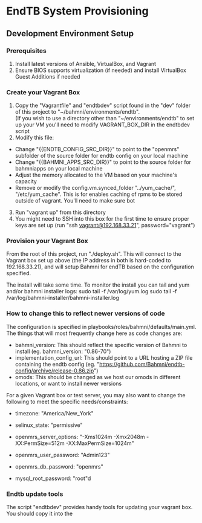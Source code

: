 # EndTB System Provisioning

## Development Environment Setup

### Prerequisites
1. Install latest versions of Ansible, VirtualBox, and Vagrant
2. Ensure BIOS supports virtualization (if needed) and install VirtualBox Guest Additions if needed

### Create your Vagrant Box
1. Copy the "Vagrantfile" and "endtbdev" script found in the "dev" folder of this project to "~/bahmni/environments/endtb".  
(If you wish to use a directory other than "~/environments/endtb" to set up your VM you'll need to modify VAGRANT_BOX_DIR in the endtbdev script
2. Modify this file:
- Change "{{ENDTB_CONFIG_SRC_DIR}}" to point to the "openmrs" subfolder of the source folder for endtb config on your local machine
- Change "{{BAHMNI_APPS_SRC_DIR}}" to point to the source folder for bahmniapps on your local machine
- Adjust the memory allocated to the VM based on your machine's capacity
- Remove or modify the config.vm.synced_folder "../yum_cache/", "/etc/yum_cache".  This is for enables caching of rpms to be stored outside of vagrant. You'll need to make sure bot
3. Run "vagrant up" from this directory
4. You might need to SSH into this box for the first time to ensure proper keys are set up (run "ssh vagrant@192.168.33.21", password="vagrant")

### Provision your Vagrant Box

From the root of this project, run "./deploy.sh".  This will connect to the Vagrant box set up above (the IP address in both
is hard-coded to 192.168.33.21), and will setup Bahmni for endTB based on the configuration specified.

The install will take some time.  To monitor the install you can tail and yum and/or bahmni installer logs:
sudo tail -f /var/log/yum.log
sudo tail -f /var/log/bahmni-installer/bahmni-installer.log

### How to change this to reflect newer versions of code

The configuration is specified in playbooks/roles/bahmni/defaults/main.yml.  The things that will most frequently change here
as code changes are:

* bahmni_version: This should reflect the specific version of Bahmni to install (eg. bahmni_version: "0.86-70")
* implementation_config_url: This should point to a URL hosting a ZIP file containing the endtb config (eg. "https://github.com/Bahmni/endtb-config/archive/release-0.86.zip")
* omods: This should be changed as we host our omods in different locations, or want to install newer versions

For a given Vagrant box or test server, you may also want to change the following to meet the specific needs/constraints:

* timezone: "America/New_York"
* selinux_state: "permissive"
* openmrs_server_options: "-Xms1024m -Xmx2048m -XX:PermSize=512m -XX:MaxPermSize=1024m"

* openmrs_user_password: "Admin123"
* openmrs_db_password: "openmrs"
* mysql_root_password: "root"d

### Endtb update tools
The script "endtbdev" provides handy tools for updating your vagrant box.  You should copy it into the 